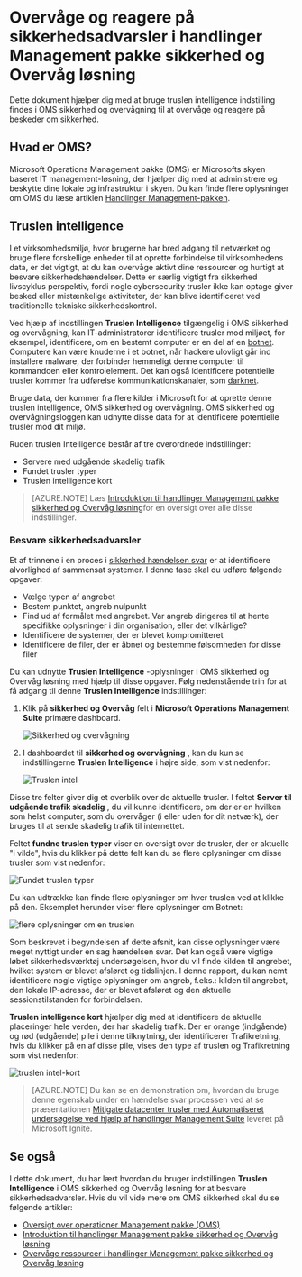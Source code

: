 <properties
   pageTitle="Overvåge og reagere på sikkerhedsadvarsler i handlinger Management pakke sikkerhed og Overvåg løsning | Microsoft Azure"
   description="Dette dokument hjælper dig med at bruge truslen intelligence indstilling findes i OMS sikkerhed og overvågning til at overvåge og reagere på beskeder om sikkerhed."
   services="operations-management-suite"
   documentationCenter="na"
   authors="YuriDio"
   manager="swadhwa"
   editor=""/>

<tags
   ms.service="operations-management-suite"
   ms.topic="article" 
   ms.devlang="na"
   ms.tgt_pltfrm="na"
   ms.workload="na"
   ms.date="10/18/2016"
   ms.author="yurid"/>

# <a name="monitoring-and-responding-to-security-alerts-in-operations-management-suite-security-and-audit-solution"></a>Overvåge og reagere på sikkerhedsadvarsler i handlinger Management pakke sikkerhed og Overvåg løsning

Dette dokument hjælper dig med at bruge truslen intelligence indstilling findes i OMS sikkerhed og overvågning til at overvåge og reagere på beskeder om sikkerhed.

## <a name="what-is-oms"></a>Hvad er OMS?

Microsoft Operations Management pakke (OMS) er Microsofts skyen baseret IT management-løsning, der hjælper dig med at administrere og beskytte dine lokale og infrastruktur i skyen. Du kan finde flere oplysninger om OMS du læse artiklen [Handlinger Management-pakken](https://technet.microsoft.com/library/mt484091.aspx).

## <a name="threat-intelligence"></a>Truslen intelligence

I et virksomhedsmiljø, hvor brugerne har bred adgang til netværket og bruge flere forskellige enheder til at oprette forbindelse til virksomhedens data, er det vigtigt, at du kan overvåge aktivt dine ressourcer og hurtigt at besvare sikkerhedshændelser. Dette er særlig vigtigt fra sikkerhed livscyklus perspektiv, fordi nogle cybersecurity trusler ikke kan optage giver besked eller mistænkelige aktiviteter, der kan blive identificeret ved traditionelle tekniske sikkerhedskontrol. 

Ved hjælp af indstillingen **Truslen Intelligence** tilgængelig i OMS sikkerhed og overvågning, kan IT-administratorer identificere trusler mod miljøet, for eksempel, identificere, om en bestemt computer er en del af en [botnet](https://www.microsoft.com/security/sir/story/default.aspx#!botnetsection). Computere kan være knuderne i et botnet, når hackere ulovligt går ind installere malware, der forbinder hemmeligt denne computer til kommandoen eller kontrolelement. Det kan også identificere potentielle trusler kommer fra udførelse kommunikationskanaler, som [darknet](https://www.microsoft.com/security/sir/story/default.aspx#!botnetsection_honeypots_darkents). 

Bruge data, der kommer fra flere kilder i Microsoft for at oprette denne truslen intelligence, OMS sikkerhed og overvågning. OMS sikkerhed og overvågningsloggen kan udnytte disse data for at identificere potentielle trusler mod dit miljø.

Ruden truslen Intelligence består af tre overordnede indstillinger:
- Servere med udgående skadelig trafik
- Fundet trusler typer
- Truslen intelligence kort

> [AZURE.NOTE] Læs [Introduktion til handlinger Management pakke sikkerhed og Overvåg løsning](oms-security-getting-started.md)for en oversigt over alle disse indstillinger.

### <a name="responding-to-security-alerts"></a>Besvare sikkerhedsadvarsler

Et af trinnene i en proces i [sikkerhed hændelsen svar](https://technet.microsoft.com/library/cc512623.aspx) er at identificere alvorlighed af sammensat systemer. I denne fase skal du udføre følgende opgaver:

- Vælge typen af angrebet
- Bestem punktet, angreb nulpunkt
- Find ud af formålet med angrebet. Var angreb dirigeres til at hente specifikke oplysninger i din organisation, eller det vilkårlige?
- Identificere de systemer, der er blevet kompromitteret
- Identificere de filer, der er åbnet og bestemme følsomheden for disse filer

Du kan udnytte **Truslen Intelligence** -oplysninger i OMS sikkerhed og Overvåg løsning med hjælp til disse opgaver. Følg nedenstående trin for at få adgang til denne **Truslen Intelligence** indstillinger:

1. Klik på **sikkerhed og Overvåg** felt i **Microsoft Operations Management Suite** primære dashboard.

    ![Sikkerhed og overvågning](./media/oms-security-responding-alerts/oms-security-responding-alerts-fig1.png)

2. I dashboardet til **sikkerhed og overvågning** , kan du kun se indstillingerne **Truslen Intelligence** i højre side, som vist nedenfor:

    ![Truslen intel](./media/oms-security-responding-alerts/oms-security-responding-alerts-fig2-ga.png)

Disse tre felter giver dig et overblik over de aktuelle trusler. I feltet **Server til udgående trafik skadelig** , du vil kunne identificere, om der er en hvilken som helst computer, som du overvåger (i eller uden for dit netværk), der bruges til at sende skadelig trafik til internettet. 

Feltet **fundne truslen typer** viser en oversigt over de trusler, der er aktuelle "i vilde", hvis du klikker på dette felt kan du se flere oplysninger om disse trusler som vist nedenfor:

![Fundet truslen typer](./media/oms-security-responding-alerts/oms-security-responding-alerts-fig3.png)

Du kan udtrække kan finde flere oplysninger om hver truslen ved at klikke på den. Eksemplet herunder viser flere oplysninger om Botnet:

![flere oplysninger om en truslen](./media/oms-security-responding-alerts/oms-security-responding-alerts-fig4.png)

Som beskrevet i begyndelsen af dette afsnit, kan disse oplysninger være meget nyttigt under en sag hændelsen svar. Det kan også være vigtige løbet sikkerhedsværktøj undersøgelsen, hvor du vil finde kilden til angrebet, hvilket system er blevet afsløret og tidslinjen. I denne rapport, du kan nemt identificere nogle vigtige oplysninger om angreb, f.eks.: kilden til angrebet, den lokale IP-adresse, der er blevet afsløret og den aktuelle sessionstilstanden for forbindelsen. 

**Truslen intelligence kort** hjælper dig med at identificere de aktuelle placeringer hele verden, der har skadelig trafik. Der er orange (indgående) og rød (udgående) pile i denne tilknytning, der identificerer Trafikretning, hvis du klikker på en af disse pile, vises den type af truslen og Trafikretning som vist nedenfor:

![truslen intel-kort](./media/oms-security-responding-alerts/oms-security-responding-alerts-fig5.png)

> [AZURE.NOTE] Du kan se en demonstration om, hvordan du bruge denne egenskab under en hændelse svar processen ved at se præsentationen [Mitigate datacenter trusler med Automatiseret undersøgelse ved hjælp af handlinger Management Suite](https://myignite.microsoft.com/videos/5000) leveret på Microsoft Ignite.

## <a name="see-also"></a>Se også

I dette dokument, du har lært hvordan du bruger indstillingen **Truslen Intelligence** i OMS sikkerhed og Overvåg løsning for at besvare sikkerhedsadvarsler. Hvis du vil vide mere om OMS sikkerhed skal du se følgende artikler:

- [Oversigt over operationer Management pakke (OMS)](operations-management-suite-overview.md)
- [Introduktion til handlinger Management pakke sikkerhed og Overvåg løsning](oms-security-getting-started.md)
- [Overvåge ressourcer i handlinger Management pakke sikkerhed og Overvåg løsning](oms-security-monitoring-resources.md)

